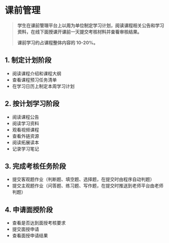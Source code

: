 # 课前管理

> **学生在课前管理平台上以周为单位制定学习计划，阅读课程相关公告和学习资料，在线下面授课开课前一天提交考核材料并查看审核结果。**
>
> **课前学习约占课程整体内容的 10-20%。**

## 1. 制定计划阶段

* 阅读课程介绍和课程大纲
* 查看课程预习任务清单
* 在学习日历上制定本周学习计划

## 2. 按计划学习阶段

* 阅读课程公告
* 阅读学习资料
* 观看视频课程
* 查看外链资源
* 阅读拓展读本
* 记录学习笔记

## 3. 完成考核任务阶段

* 提交客观题作业（判断题、填空题、选择题，在提交时由程序自动判题）
* 提交主观题作业（问答题、练习题、写作题，在提交时推送到老师平台由老师判题）

## 4. 申请面授阶段

* 查看是否达到面授考核要求
* 提交面授申请
* 查看面授申请结果

